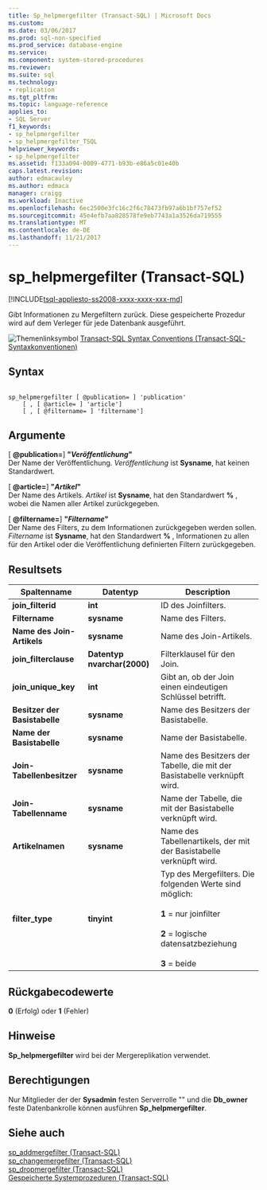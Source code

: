 ```yaml
---
title: Sp_helpmergefilter (Transact-SQL) | Microsoft Docs
ms.custom: 
ms.date: 03/06/2017
ms.prod: sql-non-specified
ms.prod_service: database-engine
ms.service: 
ms.component: system-stored-procedures
ms.reviewer: 
ms.suite: sql
ms.technology:
- replication
ms.tgt_pltfrm: 
ms.topic: language-reference
applies_to:
- SQL Server
f1_keywords:
- sp_helpmergefilter
- sp_helpmergefilter_TSQL
helpviewer_keywords:
- sp_helpmergefilter
ms.assetid: f133a094-0009-4771-b93b-e86a5c01e40b
caps.latest.revision: 
author: edmacauley
ms.author: edmaca
manager: craigg
ms.workload: Inactive
ms.openlocfilehash: 6ec2500e3fc16c2f6c78473fb97a6b1bf757ef52
ms.sourcegitcommit: 45e4efb7aa828578fe9eb7743a1a3526da719555
ms.translationtype: MT
ms.contentlocale: de-DE
ms.lasthandoff: 11/21/2017
---
```

# <a name="sphelpmergefilter-transact-sql"></a>sp_helpmergefilter (Transact-SQL)
[!INCLUDE[tsql-appliesto-ss2008-xxxx-xxxx-xxx-md](../../includes/tsql-appliesto-ss2008-xxxx-xxxx-xxx-md.md)]

  Gibt Informationen zu Mergefiltern zurück. Diese gespeicherte Prozedur wird auf dem Verleger für jede Datenbank ausgeführt.  
  
 ![Themenlinksymbol](../../database-engine/configure-windows/media/topic-link.gif "Topic link icon") [Transact-SQL Syntax Conventions (Transact-SQL-Syntaxkonventionen)](../../t-sql/language-elements/transact-sql-syntax-conventions-transact-sql.md)  
  
## <a name="syntax"></a>Syntax  
  
```  
  
sp_helpmergefilter [ @publication= ] 'publication'   
    [ , [ @article= ] 'article']  
    [ , [ @filtername= ] 'filtername']  
```  
  
## <a name="arguments"></a>Argumente  
 [  **@publication=**] **"***Veröffentlichung***"**  
 Der Name der Veröffentlichung. *Veröffentlichung* ist **Sysname**, hat keinen Standardwert.  
  
 [  **@article=**] **"***Artikel***"**  
 Der Name des Artikels. *Artikel* ist **Sysname**, hat den Standardwert  **%** , wobei die Namen aller Artikel zurückgegeben.  
  
 [  **@filtername=**] **"***Filtername***"**  
 Der Name des Filters, zu dem Informationen zurückgegeben werden sollen. *Filtername* ist **Sysname**, hat den Standardwert  **%** , Informationen zu allen für den Artikel oder die Veröffentlichung definierten Filtern zurückgegeben.  
  
## <a name="result-sets"></a>Resultsets  
  
|Spaltenname|Datentyp|Description|  
|-----------------|---------------|-----------------|  
|**join_filterid**|**int**|ID des Joinfilters.|  
|**Filtername**|**sysname**|Name des Filters.|  
|**Name des Join-Artikels**|**sysname**|Name des Join-Artikels.|  
|**join_filterclause**|**Datentyp nvarchar(2000)**|Filterklausel für den Join.|  
|**join_unique_key**|**int**|Gibt an, ob der Join einen eindeutigen Schlüssel betrifft.|  
|**Besitzer der Basistabelle**|**sysname**|Name des Besitzers der Basistabelle.|  
|**Name der Basistabelle**|**sysname**|Name der Basistabelle.|  
|**Join-Tabellenbesitzer**|**sysname**|Name des Besitzers der Tabelle, die mit der Basistabelle verknüpft wird.|  
|**Join-Tabellenname**|**sysname**|Name der Tabelle, die mit der Basistabelle verknüpft wird.|  
|**Artikelnamen**|**sysname**|Name des Tabellenartikels, der mit der Basistabelle verknüpft wird.|  
|**filter_type**|**tinyint**|Typ des Mergefilters. Die folgenden Werte sind möglich:<br /><br /> **1** = nur joinfilter<br /><br /> **2** = logische datensatzbeziehung<br /><br /> **3** = beide|  
  
## <a name="return-code-values"></a>Rückgabecodewerte  
 **0** (Erfolg) oder **1** (Fehler)  
  
## <a name="remarks"></a>Hinweise  
 **Sp_helpmergefilter** wird bei der Mergereplikation verwendet.  
  
## <a name="permissions"></a>Berechtigungen  
 Nur Mitglieder der der **Sysadmin** festen Serverrolle "" und die **Db_owner** feste Datenbankrolle können ausführen **Sp_helpmergefilter**.  
  
## <a name="see-also"></a>Siehe auch  
 [sp_addmergefilter &#40;Transact-SQL&#41;](../../relational-databases/system-stored-procedures/sp-addmergefilter-transact-sql.md)   
 [sp_changemergefilter &#40;Transact-SQL&#41;](../../relational-databases/system-stored-procedures/sp-changemergefilter-transact-sql.md)   
 [sp_dropmergefilter &#40;Transact-SQL&#41;](../../relational-databases/system-stored-procedures/sp-dropmergefilter-transact-sql.md)   
 [Gespeicherte Systemprozeduren &#40;Transact-SQL&#41;](../../relational-databases/system-stored-procedures/system-stored-procedures-transact-sql.md)  
  
  
